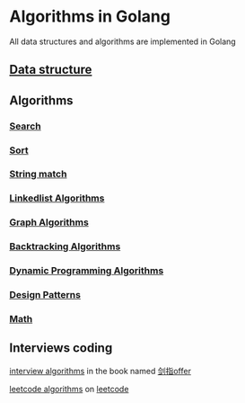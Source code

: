 # Algorithms in Golang

All data structures and algorithms are implemented in Golang

## [Data structure](./datastructure)

## Algorithms

### [Search](./search)

### [Sort](./sort)

### [String match](./string)

### [Linkedlist Algorithms](./linkedlist)

### [Graph Algorithms](./graph)

### [Backtracking Algorithms](./backtracking)

### [Dynamic Programming Algorithms](./dynamic_programming)

### [Design Patterns](./designpattern)

### [Math](./math)

## Interviews coding

[interview algorithms](./interviews) in the book named [剑指offer](http://zhedahht.blog.163.com/)

[leetcode algorithms](./leetcode) on [leetcode](https://leetcode.com/)
